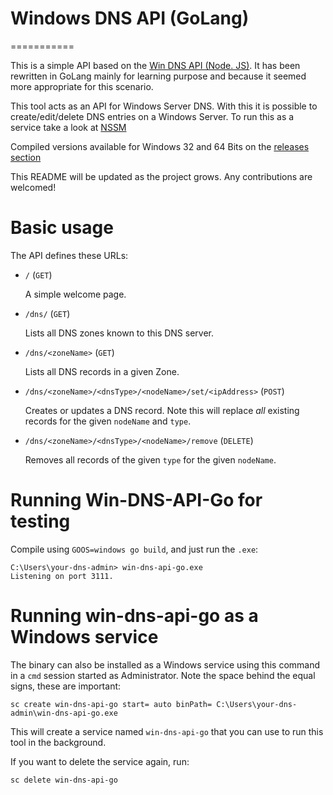 # Windows DNS API (GoLang)
===========

This is a simple API based on the [Win DNS API (Node. JS)](https://github.com/vmadman/win-dns-api). It has been rewritten in GoLang mainly for learning purpose and because it seemed more appropriate for this scenario.

This tool acts as an API for Windows Server DNS. With this it is possible to create/edit/delete DNS entries on a Windows Server.
To run this as a service take a look at [NSSM](http://nssm.cc/)

Compiled versions available for Windows 32 and 64 Bits on the [releases section](https://github.com/marcotuna/win-dns-api-go/releases)

This README will be updated as the project grows. Any contributions are welcomed!

# Basic usage

The API defines these URLs:

* `/` (`GET`)

    A simple welcome page.

* `/dns/` (`GET`)

    Lists all DNS zones known to this DNS server.

* `/dns/<zoneName>` (`GET`)

    Lists all DNS records in a given Zone.

* `/dns/<zoneName>/<dnsType>/<nodeName>/set/<ipAddress>` (`POST`)

    Creates or updates a DNS record. Note this will replace _all_ existing records for the given `nodeName` and `type`.

* `/dns/<zoneName>/<dnsType>/<nodeName>/remove` (`DELETE`)

    Removes all records of the given `type` for the given `nodeName`.

# Running Win-DNS-API-Go for testing

Compile using `GOOS=windows go build`, and just run the `.exe`:

```
C:\Users\your-dns-admin> win-dns-api-go.exe
Listening on port 3111.
```

# Running win-dns-api-go as a Windows service

The binary can also be installed as a Windows service using this command in a `cmd` session started as Administrator.
Note the space behind the equal signs, these are important:

```
sc create win-dns-api-go start= auto binPath= C:\Users\your-dns-admin\win-dns-api-go.exe
```

This will create a service named `win-dns-api-go` that you can use to run this tool in the background.

If you want to delete the service again, run:

```
sc delete win-dns-api-go
```
